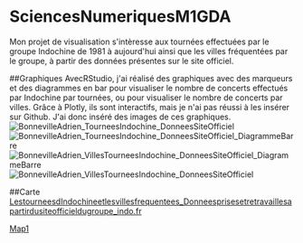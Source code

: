 # SciencesNumeriquesM1GDA
Mon projet de visualisation s'intèresse aux tournées effectuées par le groupe Indochine de 1981 à aujourd'hui ainsi que les villes fréquentées par le groupe, à partir des données présentes sur le site officiel.  

##Graphiques
AvecRStudio, j'ai réalisé des graphiques avec des marqueurs et des diagrammes en bar pour visualiser le nombre de concerts effectués par Indochine par tournées, ou pour visualiser le nombre de concerts par villes.
Grâce à Plotly, ils sont interactifs, mais je n'ai pas réussi à les insérer sur Github. J'ai donc inséré des images de ces graphiques. 
![BonnevilleAdrien_TourneesIndochine_DonneesSiteOfficiel](https://github.com/user-attachments/assets/239b25b2-b686-4c53-be26-c472065c41cb)
![BonnevilleAdrien_TourneesIndochine_DonneesSiteOfficiel_DiagrammeBarre](https://github.com/user-attachments/assets/d594cb1b-e27f-497d-9f09-424187015064)
![BonnevilleAdrien_VillesTourneesIndochine_DonneesSiteOfficiel_DiagrammeBarre](https://github.com/user-attachments/assets/6d552b43-f9e4-4846-b1b3-216aa614de17)
![BonnevilleAdrien_VillesTourneesIndochine_DonneesSiteOfficiel](https://github.com/user-attachments/assets/ed3988c9-20ba-43f5-9d02-be3c3a0335ca)

##Carte
[LestourneesdIndochineetlesvillesfrequentees_Donneesprisesetretravaillesapartirdusiteofficieldugroupe_indo.fr](https://adbonneville.github.io/SciencesNumeriquesM1GDA/BonnevilleAdrienMapIndochineTourneesDonneesSiteOfficiel.html)

[Map1](https://adbonneville.github.io/SciencesNumeriquesM1GDA/BonnevilleAdrienMapIndochineTourneesDonneesSiteOfficiel.html)


